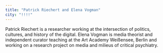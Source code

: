 ```yaml
---
title: "Patrick Riechert and Elena Vogman"
city: "!!!!"
---
```


Patrick Riechert is a researcher working at the intersection of politics, cultures, and history of the digital. Elena Vogman is media theorist and independent curator teaching at the Art Academy Weißensee, Berlin and working on a research project on media and milieus of critical psychiatry.
